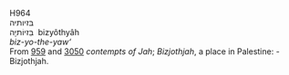 H964  
בּזיותיה  
בִּזיוֹתיָה ‎ bizyôthyâh  
*biz-yo-the-yaw‘*  
From [959](h0959) and [3050](h3050) *contempts* *of* *Jah*;
*Bizjothjah*, a place in Palestine: - Bizjothjah.  
